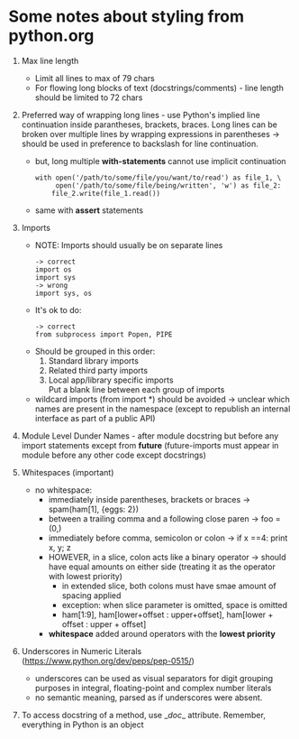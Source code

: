 # Some notes about styling from python.org
1. Max line length
   - Limit all lines to max of 79 chars
   - For flowing long blocks of text (docstrings/comments) - line length should be limited to 72 chars

2. Preferred way of wrapping long lines - use Python's implied line continuation inside parantheses, brackets, braces.
Long lines can be broken over multiple lines by wrapping expressions in parentheses -> should be used in preference to backslash for line continuation.
   - but, long multiple **with-statements** cannot use implicit continuation
     ```
     with open('/path/to/some/file/you/want/to/read') as file_1, \
          open('/path/to/some/file/being/written', 'w') as file_2:
         file_2.write(file_1.read())
     ```
   - same with **assert** statements

3. Imports
   - NOTE: Imports should usually be on separate lines
     ```
     -> correct
     import os 
     import sys
     -> wrong
     import sys, os
   - It's ok to do:
     ```
     -> correct
     from subprocess import Popen, PIPE
     ```
   - Should be grouped in this order:
     1. Standard library imports
     2. Related third party imports
     3. Local app/library specific imports\
     Put a blank line between each group of imports
   - wildcard imports (from <module> import *) should be avoided -> unclear which names are present in the namespace
     (except to republish an internal interface as part of a public API)

4. Module Level Dunder Names - after module docstring but before any import statements except from __future__ (future-imports must appear in module before any other code except docstrings)

5. Whitespaces (important)
   - no whitespace:
     - immediately inside parentheses, brackets or braces -> spam(ham[1], {eggs: 2})
     - between a trailing comma and a following close paren -> foo = (0,)
     - immediately before comma, semicolon or colon -> if x ==4: print x, y; z
     - HOWEVER, in a slice, colon acts like a binary operator -> should have equal amounts on either side (treating it as the operator with lowest priority) 
       - in extended slice, both colons must have smae amount of spacing applied
       - exception: when slice parameter is omitted, space is omitted
       - ham[1:9], ham[lower+offset : upper+offset], ham[lower + offset : upper + offset]
     - **whitespace** added around operators with the **lowest priority**
     
6. Underscores in Numeric Literals (https://www.python.org/dev/peps/pep-0515/)
   - underscores can be used as visual separators for digit grouping purposes in integral, floating-point and complex number literals
   - no semantic meaning, parsed as if underscores were absent.
   
7. To access docstring of a method, use \__doc__ attribute. Remember, everything in Python is an object

